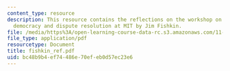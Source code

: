 ```yaml
---
content_type: resource
description: This resource contains the reflections on the workshop on deliberative
  democracy and dispute resolution at MIT by Jim Fishkin.
file: /media/https%3A/open-learning-course-data-rc.s3.amazonaws.com/11-969-workshop-on-deliberative-democracy-and-dispute-resolution-summer-2005/bc48b9b4ef74486e70efeb0d57ec23e6_fishkin_ref.pdf
file_type: application/pdf
resourcetype: Document
title: fishkin_ref.pdf
uid: bc48b9b4-ef74-486e-70ef-eb0d57ec23e6
---
```

